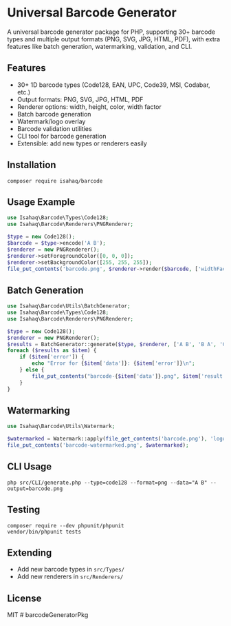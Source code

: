# Universal Barcode Generator

A universal barcode generator package for PHP, supporting 30+ barcode types and multiple output formats (PNG, SVG, JPG, HTML, PDF), with extra features like batch generation, watermarking, validation, and CLI.

## Features

- 30+ 1D barcode types (Code128, EAN, UPC, Code39, MSI, Codabar, etc.)
- Output formats: PNG, SVG, JPG, HTML, PDF
- Renderer options: width, height, color, width factor
- Batch barcode generation
- Watermark/logo overlay
- Barcode validation utilities
- CLI tool for barcode generation
- Extensible: add new types or renderers easily

## Installation

```
composer require isahaq/barcode
```

## Usage Example

```php
use Isahaq\Barcode\Types\Code128;
use Isahaq\Barcode\Renderers\PNGRenderer;

$type = new Code128();
$barcode = $type->encode('A B');
$renderer = new PNGRenderer();
$renderer->setForegroundColor([0, 0, 0]);
$renderer->setBackgroundColor([255, 255, 255]);
file_put_contents('barcode.png', $renderer->render($barcode, ['widthFactor' => 3, 'height' => 50]));
```

## Batch Generation

```php
use Isahaq\Barcode\Utils\BatchGenerator;
use Isahaq\Barcode\Types\Code128;
use Isahaq\Barcode\Renderers\PNGRenderer;

$type = new Code128();
$renderer = new PNGRenderer();
$results = BatchGenerator::generate($type, $renderer, ['A B', 'B A', 'C D']);
foreach ($results as $item) {
    if ($item['error']) {
        echo "Error for {$item['data']}: {$item['error']}\n";
    } else {
        file_put_contents("barcode-{$item['data']}.png", $item['result']);
    }
}
```

## Watermarking

```php
use Isahaq\Barcode\Utils\Watermark;

$watermarked = Watermark::apply(file_get_contents('barcode.png'), 'logo.png');
file_put_contents('barcode-watermarked.png', $watermarked);
```

## CLI Usage

```
php src/CLI/generate.php --type=code128 --format=png --data="A B" --output=barcode.png
```

## Testing

```
composer require --dev phpunit/phpunit
vendor/bin/phpunit tests
```

## Extending

- Add new barcode types in `src/Types/`
- Add new renderers in `src/Renderers/`

## License

MIT
#   b a r c o d e G e n e r a t o r P k g  
 